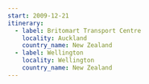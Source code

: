 ```yaml
---
start: 2009-12-21
itinerary:
  - label: Britomart Transport Centre
    locality: Auckland
    country_name: New Zealand
  - label: Wellington
    locality: Wellington
    country_name: New Zealand
---
```

